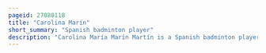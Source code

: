 ```yaml
---
pageid: 27080118
title: "Carolina Marín"
short_summary: "Spanish badminton player"
description: "Carolina María Marín Martín is a Spanish badminton player. She is an Olympic Champion, three-time World Champion, seven-time European Champion, and the former World's No. 1 in Bwf Rankings for the Women's Singles Discipline, holding the World No. 1 Title for 66 Weeks. She has become the World Champion in the Women's Singles three Times, winning in 2014, 2015, and 2018, thereby becoming the first-ever female Badminton Athlete to have achieved this Feat. She has also consecutively won the european Championships Title six Times, in 2014, 2016, 2017, 2018, 2021 and 2022. She won the Olympics Gold Medal in Women's Singles at the 2016 Rio Olympics."
---
```

